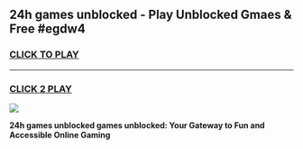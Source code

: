 
## 24h games unblocked - Play Unblocked Gmaes & Free #egdw4
<h3>
<a href="https://news.freeplayer.one?title=24h_games_unblocked&ref=03M">CLICK TO PLAY</a></h3>
<hr>

<h3>
<a href="https://news.freeplayer.one?title=24h_games_unblocked&ref=03M">CLICK 2 PLAY</a>
  
</h3>

<a href="https://news.freeplayer.one?title=24h_games_unblocked&ref=03M"><img src="https://clearcache.store/games.png"></a>


**24h games unblocked games unblocked: Your Gateway to Fun and Accessible Online Gaming**
